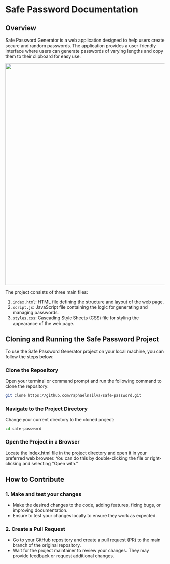 # Safe Password Documentation

## Overview

Safe Password Generator is a web application designed to help users create secure and 
random passwords. The application provides a user-friendly interface where users can 
generate passwords of varying lengths and copy them to their clipboard for easy use.

<div align="center">
  <img src="https://github.com/raphaelnsilva/safe-password/assets/129803784/a32f357c-8ece-46e2-a97c-5fc1c8c09730" width="700px" />
</div>

The project consists of three main files:

1. `index.html`: HTML file defining the structure and layout of the web page.
2. `script.js`: JavaScript file containing the logic for generating and managing passwords.
3. `styles.css`: Cascading Style Sheets (CSS) file for styling the appearance of the web page.

## Cloning and Running the Safe Password Project

To use the Safe Password Generator project on your local machine, you can follow the steps below: <br/>

### Clone the Repository

Open your terminal or command prompt and run the following command to clone the repository:

```bash
git clone https://github.com/raphaelnsilva/safe-password.git
````

### Navigate to the Project Directory

Change your current directory to the cloned project:

```bash
cd safe-password
````

### Open the Project in a Browser

Locate the index.html file in the project directory and open it in your preferred web browser. You can do this by double-clicking the file or right-clicking and selecting "Open with."

## How to Contribute

### 1.  Make and test your changes
* Make the desired changes to the code, adding features, fixing bugs, or improving documentation.
* Ensure to test your changes locally to ensure they work as expected.

### 2. Create a Pull Request
* Go to your GitHub repository and create a pull request (PR) to the main branch of the original repository.
* Wait for the project maintainer to review your changes. They may provide feedback or request additional changes.

